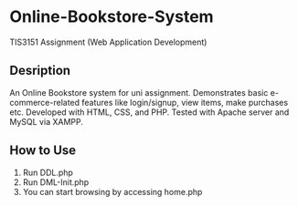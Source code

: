 # Online-Bookstore-System
TIS3151 Assignment (Web Application Development)


## Desription
An Online Bookstore system for uni assignment. Demonstrates basic e-commerce-related features like login/signup, view items, make purchases etc. Developed with HTML, CSS, and PHP. Tested with Apache server and MySQL via XAMPP.

## How to Use
1. Run DDL.php
2. Run DML-Init.php
3. You can start browsing by accessing home.php
